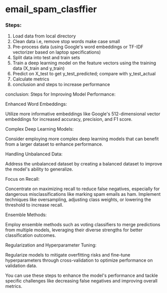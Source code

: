 # email_spam_clasffier
### Steps:
1. Load data from local directory
2. Clean data i.e, remove stop words make case small
3. Pre-process data (using Google's word embeddings or TF-IDF vectorizer based on laptop specifications)
4. Split data into test and train sets
5. Train a deep learning model on the feature vectors using the training data (X_train and y_train)
6. Predict on X_test to get y_test_predicted; compare with y_test_actual
7. Calculate metrics
8. conclusion and steps to increase performance

conclusion:
Steps for Improving Model Performance:

Enhanced Word Embeddings:

Utilize more informative embeddings like Google's 512-dimensional vector embeddings for increased accuracy, precision, and F1 score.

Complex Deep Learning Models:

Consider employing more complex deep learning models that can benefit from a larger dataset to enhance performance.

Handling Unbalanced Data:

Address the unbalanced dataset by creating a balanced dataset to improve the model's ability to generalize.

Focus on Recall:

Concentrate on maximizing recall to reduce false negatives, especially for dangerous misclassifications like marking spam emails as ham.
Implement techniques like oversampling, adjusting class weights, or lowering the threshold to increase recall.

Ensemble Methods:

Employ ensemble methods such as voting classifiers to merge predictions from multiple models, leveraging their diverse strengths for better classification outcomes.

Regularization and Hyperparameter Tuning:

Regularize models to mitigate overfitting risks and fine-tune hyperparameters through cross-validation to optimize performance on validation data.

You can use these steps to enhance the model's performance and tackle specific challenges like decreasing false negatives and improving overall metrics.
